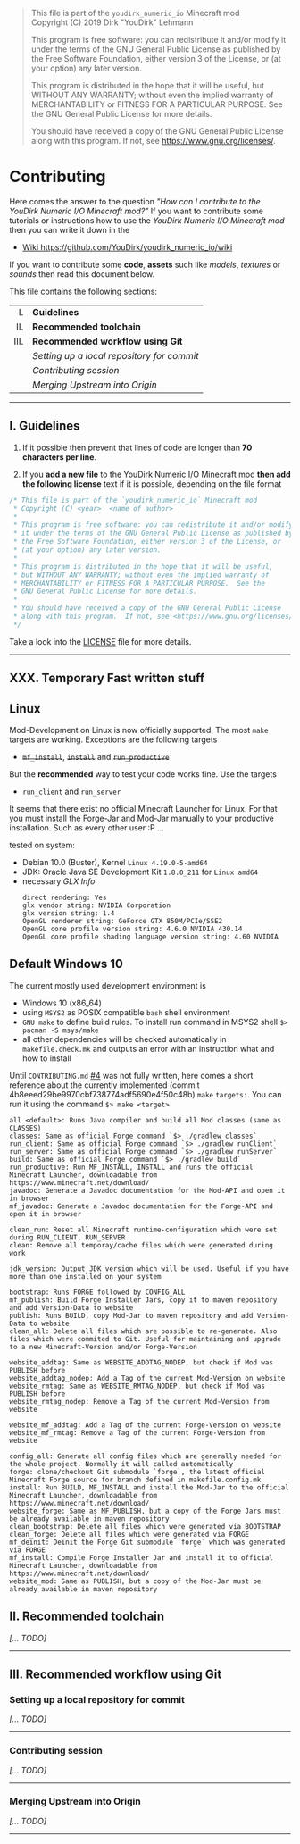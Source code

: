 > This file is part of the `youdirk_numeric_io` Minecraft mod  
> Copyright (C) 2019  Dirk "YouDirk" Lehmann
>
> This program is free software: you can redistribute it and/or modify
> it under the terms of the GNU General Public License as published by
> the Free Software Foundation, either version 3 of the License, or
> (at your option) any later version.
>
> This program is distributed in the hope that it will be useful,
> but WITHOUT ANY WARRANTY; without even the implied warranty of
> MERCHANTABILITY or FITNESS FOR A PARTICULAR PURPOSE.  See the
> GNU General Public License for more details.
>
> You should have received a copy of the GNU General Public License
> along with this program.  If not, see <https://www.gnu.org/licenses/>.


Contributing
============

Here comes the answer to the question _"How can I contribute to the
YouDirk Numeric I/O Minecraft mod?"_ If you want to contribute some
tutorials or instructions how to use the *YouDirk Numeric I/O
Minecraft mod* then you can write it down in the

* [Wiki https://github.com/YouDirk/youdirk_numeric_io/wiki
  ](https://github.com/YouDirk/youdirk_numeric_io/wiki)

If you want to contribute some **code**, **assets** such like
*models*, *textures* or *sounds* then read this document below.

This file contains the following sections:

|         |                                            |
|-------: | -------------------------------------------|
|      I. | **Guidelines**                             |
|     II. | **Recommended toolchain**                  |
|    III. | **Recommended workflow using Git**         |
|         | _Setting up a local repository for commit_ |
|         | _Contributing session_                     |
|         | _Merging Upstream into Origin_             |

**********************************************************************

I. Guidelines
-------------

1. If it possible then prevent that lines of code are longer than **70
   characters per line**.

2. If you **add a new file** to the YouDirk Numeric I/O Minecraft mod
   **then add the following license** text if it is possible,
   depending on the file format  
```java
/* This file is part of the `youdirk_numeric_io` Minecraft mod
 * Copyright (C) <year>  <name of author>
 *
 * This program is free software: you can redistribute it and/or modify
 * it under the terms of the GNU General Public License as published by
 * the Free Software Foundation, either version 3 of the License, or
 * (at your option) any later version.
 *
 * This program is distributed in the hope that it will be useful,
 * but WITHOUT ANY WARRANTY; without even the implied warranty of
 * MERCHANTABILITY or FITNESS FOR A PARTICULAR PURPOSE.  See the
 * GNU General Public License for more details.
 *
 * You should have received a copy of the GNU General Public License
 * along with this program.  If not, see <https://www.gnu.org/licenses/>.
 */
```
   Take a look into the [LICENSE](LICENSE) file for more details.

**********************************************************************

XXX. Temporary Fast written stuff
---------------------------------
## Linux
Mod-Development on Linux is now officially supported. The most `make`
targets are working. Exceptions are the following targets
* ~~`mf_install`~~, ~~`install`~~ and ~~`run_productive`~~

But the **recommended** way to test your code works fine. Use the
targets
* `run_client` and `run_server`

It seems that there exist no official Minecraft Launcher for Linux.
For that you must install the Forge-Jar and Mod-Jar manually to your
productive installation.  Such as every other user :P ...

tested on system:
* Debian 10.0 (Buster), Kernel `Linux 4.19.0-5-amd64`
* JDK: Oracle Java SE Development Kit `1.8.0_211` for `Linux amd64`
* necessary *GLX Info*
    ```make
    direct rendering: Yes
    glx vendor string: NVIDIA Corporation
    glx version string: 1.4
    OpenGL renderer string: GeForce GTX 850M/PCIe/SSE2
    OpenGL core profile version string: 4.6.0 NVIDIA 430.14
    OpenGL core profile shading language version string: 4.60 NVIDIA
    ```

## Default Windows 10
The current mostly used development environment is
* Windows 10 (x86_64)
* using `MSYS2` as POSIX compatible `bash` shell environment
* `GNU make` to define build rules. To install run command in MSYS2
  shell `$> pacman -S msys/make`
* all other dependencies will be checked automatically in
  `makefile.check.mk` and outputs an error with an instruction what
  and how to install

Until `CONTRIBUTING.md`
[#4](https://github.com/YouDirk/youdirk_numeric_io/issues/4) was not
fully written, here comes a short reference about the currently
implemented (commit 4b8eeed29be9970cbf738774adf5690e4f50c48b) `make`
`targets:`. You can run it using the command `$> make <target>`

```make
all <default>: Runs Java compiler and build all Mod classes (same as CLASSES)
classes: Same as official Forge command `$> ./gradlew classes`
run_client: Same as official Forge command `$> ./gradlew runClient`
run_server: Same as official Forge command `$> ./gradlew runServer`
build: Same as official Forge command `$> ./gradlew build`
run_productive: Run MF_INSTALL, INSTALL and runs the official Minecraft Launcher, downloadable from https://www.minecraft.net/download/
javadoc: Generate a Javadoc documentation for the Mod-API and open it in browser
mf_javadoc: Generate a Javadoc documentation for the Forge-API and open it in browser

clean_run: Reset all Minecraft runtime-configuration which were set during RUN_CLIENT, RUN_SERVER
clean: Remove all temporay/cache files which were generated during work

jdk_version: Output JDK version which will be used. Useful if you have more than one installed on your system

bootstrap: Runs FORGE followed by CONFIG_ALL
mf_publish: Build Forge Installer Jars, copy it to maven repository and add Version-Data to website
publish: Runs BUILD, copy Mod-Jar to maven repository and add Version-Data to website
clean_all: Delete all files which are possible to re-generate. Also files which were commited to Git. Useful for maintaining and upgrade to a new Minecraft-Version and/or Forge-Version

website_addtag: Same as WEBSITE_ADDTAG_NODEP, but check if Mod was PUBLISH before
website_addtag_nodep: Add a Tag of the current Mod-Version on website
website_rmtag: Same as WEBSITE_RMTAG_NODEP, but check if Mod was PUBLISH before
website_rmtag_nodep: Remove a Tag of the current Mod-Version from website

website_mf_addtag: Add a Tag of the current Forge-Version on website
website_mf_rmtag: Remove a Tag of the current Forge-Version from website

config_all: Generate all config files which are generally needed for the whole project. Normally it will called automatically
forge: clone/checkout Git submodule `forge`, the latest official Minecraft Forge source for branch defined in makefile.config.mk
install: Run BUILD, MF_INSTALL and install the Mod-Jar to the official Minecraft Launcher, downloadable from https://www.minecraft.net/download/
website_forge: Same as MF_PUBLISH, but a copy of the Forge Jars must be already available in maven repository
clean_bootstrap: Delete all files which were generated via BOOTSTRAP
clean_forge: Delete all files which were generated via FORGE
mf_deinit: Deinit the Forge Git submodule `forge` which was generated via FORGE
mf_install: Compile Forge Installer Jar and install it to official Minecraft Launcher, downloadable from https://www.minecraft.net/download/
website_mod: Same as PUBLISH, but a copy of the Mod-Jar must be already available in maven repository
```

II. Recommended toolchain
-------------------------

*[... TODO]*

**********************************************************************

III. Recommended workflow using Git
-----------------------------------

### Setting up a local repository for commit

*[... TODO]*

----------------------------------------------------------------------

### Contributing session

*[... TODO]*

----------------------------------------------------------------------

### Merging Upstream into Origin

*[... TODO]*

**********************************************************************
